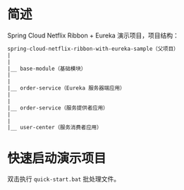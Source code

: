 # 简述

Spring Cloud Netflix Ribbon + Eureka 演示项目，项目结构：

```html
spring-cloud-netflix-ribbon-with-eureka-sample（父项目）
|
|
|__ base-module（基础模块）
|
|
|__ order-service（Eureka 服务器端应用）
|
|
|__ order-service（服务提供者应用）
|
|
|__ user-center（服务消费者应用）
```

# 快速启动演示项目

双击执行 `quick-start.bat` 批处理文件。